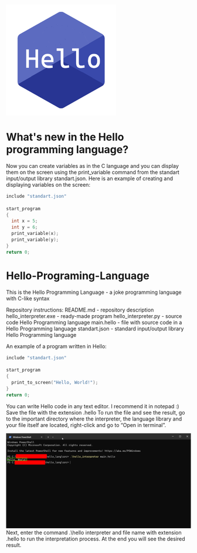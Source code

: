 <div algin="center">
    <img src="hello_logo.png" width="300">
</div>

# What's new in the Hello programming language?
Now you can create variables as in the C language and you can display them on the screen using the print_variable command from the standart input/output library standart.json.
Here is an example of creating and displaying variables on the screen:
```c
include "standart.json"

start_program
{
  int x = 5;
  int y = 6;
  print_variable(x);
  print_variable(y);
}
return 0;
```

# Hello-Programing-Language
This is the Hello Programming Language - a joke programming language with C-like syntax

Repository instructions:
README.md - repository description
hello_interpreter.exe - ready-made program
hello_interpreter.py - source code Hello Programming language
main.hello - file with source code in a Hello Programming language
standart.json - standard input/output library Hello Programming language

An example of a program written in Hello:
```c
include "standart.json"

start_program
{
  print_to_screen("Hello, World!");
}
return 0;
```

You can write Hello code in any text editor. I recommend it in notepad :)
Save the file with the extension .hello
To run the file and see the result, go to the important directory where the interpreter, the language library and your file itself are located, right-click and go to “Open in terminal”.
<div algin="center">
    <img src="interpreting.png" width="1000">
</div>
Next, enter the command .\hello interpreter and file name with extension .hello to run the interpretation process. At the end you will see the desired result.
